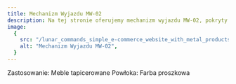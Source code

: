 ```yaml
---
title: Mechanizm Wyjazdu MW-02
description: Na tej stronie oferujemy mechanizm wyjazdu MW-02, pokryty farbą proszkową w kolorze czarnym. Mechanizm służy szybkiemu i prostemu wysuwaniu ukrytej powierzchni mebli tapicerowanych typu kanapy.
image:
  {
    src: "/lunar_commands_simple_e-commerce_website_with_metal_products_c1abe398-4c37-44ae-bfe2-2e06b3751d08.png",
    alt: "Mechanizm Wyjazdu MW-02",
  }
---
```


Zastosowanie: Meble tapicerowane
Powłoka: Farba proszkowa

